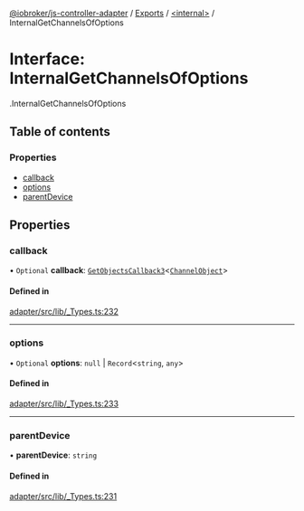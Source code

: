 [@iobroker/js-controller-adapter](../README.md) / [Exports](../modules.md) / [<internal\>](../modules/internal_.md) / InternalGetChannelsOfOptions

# Interface: InternalGetChannelsOfOptions

[<internal>](../modules/internal_.md).InternalGetChannelsOfOptions

## Table of contents

### Properties

- [callback](internal_.InternalGetChannelsOfOptions.md#callback)
- [options](internal_.InternalGetChannelsOfOptions.md#options)
- [parentDevice](internal_.InternalGetChannelsOfOptions.md#parentdevice)

## Properties

### callback

• `Optional` **callback**: [`GetObjectsCallback3`](../modules/internal_.md#getobjectscallback3)<[`ChannelObject`](internal_.ChannelObject.md)\>

#### Defined in

[adapter/src/lib/_Types.ts:232](https://github.com/ioBroker/ioBroker.js-controller/blob/9bd0ce3f/packages/adapter/src/lib/_Types.ts#L232)

___

### options

• `Optional` **options**: ``null`` \| `Record`<`string`, `any`\>

#### Defined in

[adapter/src/lib/_Types.ts:233](https://github.com/ioBroker/ioBroker.js-controller/blob/9bd0ce3f/packages/adapter/src/lib/_Types.ts#L233)

___

### parentDevice

• **parentDevice**: `string`

#### Defined in

[adapter/src/lib/_Types.ts:231](https://github.com/ioBroker/ioBroker.js-controller/blob/9bd0ce3f/packages/adapter/src/lib/_Types.ts#L231)
